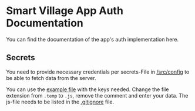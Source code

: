 # Smart Village App Auth Documentation

You can find the documentation of the app's auth implementation here.

## Secrets

You need to provide necessary credentials per secrets-File in
[/src/config](../src/config) to be able to fetch data from the server.

You can use the [example file](../src/config/secrets.temp) with the keys needed.
Change the file extension from `.temp` to `.js`, remove the comment and enter your data.
The js-file needs to be listed in the [.gitignore](../.gitignore) file.
